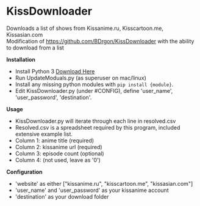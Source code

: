 # KissDownloader
Downloads a list of shows from Kissanime.ru, Kisscartoon.me, Kissasian.com<br>
Modification of https://github.com/BDrgon/KissDownloader with the ability to download from a list 

**Installation**
* Install Python 3 [Download Here](https://www.python.org/downloads/)
* Run UpdateModuals.py (as superuser on mac/linux)
* Install any missing python modules with `pip install {module}`.
* Edit KissDownloader.py (under #CONFIG), define 'user_name', 'user_password', 'destination'.

**Usage**
* KissDownloader.py will iterate through each line in resolved.csv
* Resolved.csv is a spreadsheet required by this program, included extensive example list.
* Column 1: anime title (required)
* Column 2: kissanime url (required)
* Column 3: episode count (optional)
* Column 4: (not used, leave as '0')

**Configuration**
* 'website' as either ["kissanime.ru", "kisscartoon.me", "kissasian.com"]
* 'user_name' and 'user_password' as your kissanime account
* 'destination' as your download folder